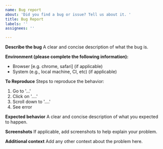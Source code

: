 ```yaml
---
name: Bug report
about: 'Did you find a bug or issue? Tell us about it. '
title: Bug Report
labels: ''
assignees: ''

---
```


**Describe the bug**
A clear and concise description of what the bug is.

**Environment (please complete the following information):**
 - Browser [e.g. chrome, safari] (if applicable)
 - System (e.g., local machine, CI, etc) (if applicable)

**To Reproduce**
Steps to reproduce the behavior:
1. Go to '...'
2. Click on '....'
3. Scroll down to '....'
4. See error

**Expected behavior**
A clear and concise description of what you expected to happen.

**Screenshots**
If applicable, add screenshots to help explain your problem.

**Additional context**
Add any other context about the problem here.
